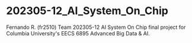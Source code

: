 # 202305-12_AI_System_On_Chip
Fernando R. (fr2510) Team 202305-12 AI System On Chip final project for Columbia University's EECS 6895 Advanced Big Data & AI.
